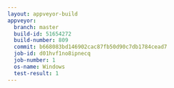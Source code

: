```yaml
---
layout: appveyor-build
appveyor:
  branch: master
  build-id: 51654272
  build-number: 809
  commit: b668083bd146902cac87fb50d90c7db1784cead7
  job-id: d01hvf1no8ipnecq
  job-number: 1
  os-name: Windows
  test-result: 1
---
```

